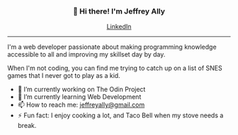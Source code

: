 
<h3 align="center">👋 Hi there! I'm Jeffrey Ally</h3>
<p align="center">
  <a href="www.linkedin.com/in/jeffrey-ally"  target="_blank">LinkedIn</a>
</p>



---
I'm a web developer passionate about making programming knowledge accessible to all and improving my skillset day by day.

When I'm not coding, you can find me trying to catch up on a list of SNES games that I never got to play as a kid. 


   
- 🔭 I’m currently working on The Odin Project
- 🌱 I’m currently learning Web Development
- 📫 How to reach me: jeffreyally@gmail.com
- ⚡ Fun fact: I enjoy cooking a lot, and Taco Bell when my stove needs a break.
<!--
